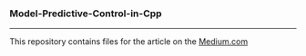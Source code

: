 ### Model-Predictive-Control-in-Cpp
---
This repository contains files for the article on the [Medium.com](https://markus-x-buchholz.medium.com/model-predictive-control-in-c-1e182c46ed47)
